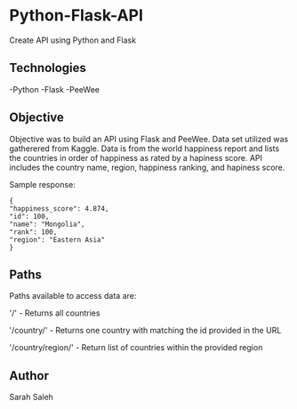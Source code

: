 # Python-Flask-API
Create API using Python and Flask

## Technologies 
-Python
-Flask 
-PeeWee


## Objective
Objective was to build an API using Flask and PeeWee.  Data set utilized was gatherered from Kaggle.    Data is from the world
happiness report and lists the countries in order of happiness as rated by a hapiness score.  API includes the country name, 
region, happiness ranking, and hapiness score.


Sample response:

```
{
"happiness_score": 4.874,
"id": 100,
"name": "Mongolia",
"rank": 100,
"region": "Eastern Asia"
}
```

## Paths
Paths available to access data are:

'/'  - Returns all countries

'/country/<id>'  - Returns one country with matching the id provided in the URL


'/country/region/<region>' - Return list of countries within the provided region

## Author

Sarah Saleh















